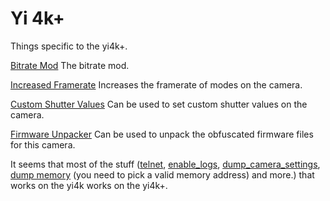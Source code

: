 # Yi 4k+

Things specific to the yi4k+.

[Bitrate Mod](bitrate/) The bitrate mod.

[Increased Framerate](increased_framerate/) Increases the framerate of modes on the camera.

[Custom Shutter Values](shutter_custom_values) Can be used to set custom shutter values on the camera.

[Firmware Unpacker](../firmware_unpacker) Can be used to unpack the obfuscated firmware files for this camera.

It seems that most of the stuff ([telnet](../telnet), [enable_logs](../enable_logs), [dump_camera_settings](../dump_camera_settings), [dump memory](../dump_memory) (you need to pick a valid memory address) and more.) that works on the yi4k works on the yi4k+.
